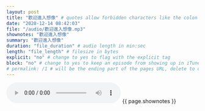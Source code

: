 ```yaml
---
layout: post
title: "歡迎進入想像" # quotes allow forbidden characters like the colon
date: "2020-12-14 08:42:03"
file: "/audio/歡迎進入想像.mp3"
shownotes: "歡迎進入想像"
summary: "歡迎進入想像"
duration: "file_duration" # audio length in min:sec
length: "file_length" # filesize in bytes
explicit: "no" # change to yes to flag with the explicit tag
block: "no" # change to yes to keep an episode from showing up in iTunes
# permalink: /1 # will be the ending part of the pages URL, delete to default to the title
---
```


<audio controls>
<source src="{{site.url}}{{site.baseurl}}{{ page.file }}" type="audio/x-mp3">
Your browser does not support the audio element.
</audio>
{{ page.shownotes }}
